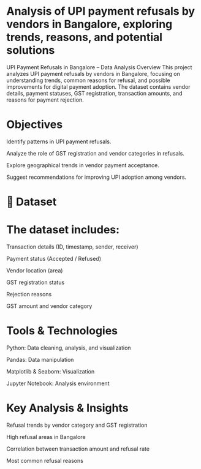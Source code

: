 # Analysis of UPI payment refusals by vendors in Bangalore, exploring trends, reasons, and potential solutions

UPI Payment Refusals in Bangalore – Data Analysis
Overview
This project analyzes UPI payment refusals by vendors in Bangalore, focusing on understanding trends, common reasons for refusal, and possible improvements for digital payment adoption.
The dataset contains vendor details, payment statuses, GST registration, transaction amounts, and reasons for payment rejection.

# Objectives
Identify patterns in UPI payment refusals.

Analyze the role of GST registration and vendor categories in refusals.

Explore geographical trends in vendor payment acceptance.

Suggest recommendations for improving UPI adoption among vendors.

# 📂 Dataset
# The dataset includes:

Transaction details (ID, timestamp, sender, receiver)

Payment status (Accepted / Refused)

Vendor location (area)

GST registration status

Rejection reasons

GST amount and vendor category

# Tools & Technologies
Python: Data cleaning, analysis, and visualization

Pandas: Data manipulation

Matplotlib & Seaborn: Visualization

Jupyter Notebook: Analysis environment

#  Key Analysis & Insights
Refusal trends by vendor category and GST registration

High refusal areas in Bangalore

Correlation between transaction amount and refusal rate

Most common refusal reasons
